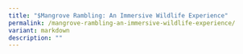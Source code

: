 ```yaml
---
title: "$Mangrove Rambling: An Immersive Wildlife Experience"
permalink: /mangrove-rambling-an-immersive-wildlife-experience/
variant: markdown
description: ""
---
```

